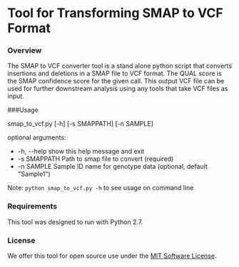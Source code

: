 # Tool for Transforming SMAP to VCF Format

### Overview 
The SMAP to VCF converter tool is a stand alone python script that converts insertions and deletions in a SMAP file to VCF format.
The QUAL score is the SMAP confidence score for the given call. This output VCF file can be used for further downstream analysis using any tools that take VCF files as input.

###Usage

smap_to_vcf.py [-h] [-s SMAPPATH] [-n SAMPLE]

optional arguments:
*  -h, --help      show this help message and exit
*  -s SMAPPATH     Path to smap file to convert (required)
*  -n SAMPLE       Sample ID name for genotype data (optional, default "Sample1")

Note:  `python smap_to_vcf.py -h` to see usage on command line

### Requirements
This tool was designed to run with Python 2.7.  

### License
We offer this tool for open source use under the [MIT Software License](https://opensource.org/licenses/MIT). 
